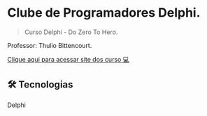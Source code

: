 # Clube de Programadores Delphi.

> Curso Delphi - Do Zero To Hero.

Professor: Thulio Bittencourt.

<a href="https://academiadocodigo.com.br/campanha/clube-de-programadores/" target="_blank">Clique aqui para acessar site dos curso 💻</a>


## 🛠️ Tecnologias
Delphi 

 
